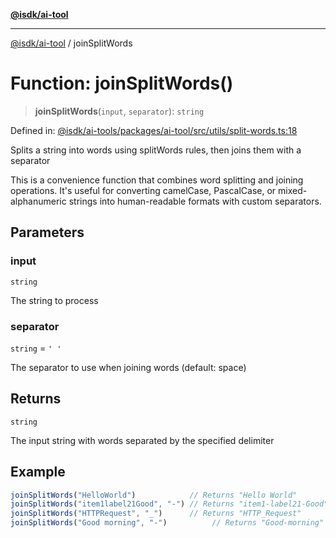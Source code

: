 [**@isdk/ai-tool**](../README.md)

***

[@isdk/ai-tool](../globals.md) / joinSplitWords

# Function: joinSplitWords()

> **joinSplitWords**(`input`, `separator`): `string`

Defined in: [@isdk/ai-tools/packages/ai-tool/src/utils/split-words.ts:18](https://github.com/isdk/ai-tool.js/blob/fb1809b53cc75a30928176c26910792b6b8a96e1/src/utils/split-words.ts#L18)

Splits a string into words using splitWords rules, then joins them with a separator

This is a convenience function that combines word splitting and joining operations.
It's useful for converting camelCase, PascalCase, or mixed-alphanumeric strings
into human-readable formats with custom separators.

## Parameters

### input

`string`

The string to process

### separator

`string` = `' '`

The separator to use when joining words (default: space)

## Returns

`string`

The input string with words separated by the specified delimiter

## Example

```ts
joinSplitWords("HelloWorld")            // Returns "Hello World"
joinSplitWords("item1label21Good", "-") // Returns "item1-label21-Good"
joinSplitWords("HTTPRequest", "_")      // Returns "HTTP_Request"
joinSplitWords("Good morning", "-")          // Returns "Good-morning"
```
